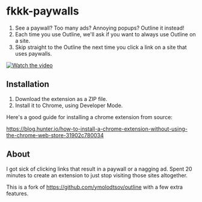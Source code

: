 # fkkk-paywalls

1. See a paywall? Too many ads? Annoying popups? Outline it instead!
2. Each time you use Outline, we'll ask if you want to always use Outline on a site.
3. Skip straight to the Outline the next time you click a link on a site that uses paywalls.

[![Watch the video](https://thumbs.gfycat.com/CoordinatedAliveGalapagosmockingbird-size_restricted.gif)](https://gfycat.com/ifr/CoordinatedAliveGalapagosmockingbird)

## Installation

1. Download the extension as a ZIP file.
2. Install it to Chrome, using Developer Mode.

Here's a good guide for installing a chrome extension from source:

https://blog.hunter.io/how-to-install-a-chrome-extension-without-using-the-chrome-web-store-31902c780034

## About

I got sick of clicking links that result in a paywall or a nagging ad. Spent 20 minutes to create an extension to just stop visiting those sites altogether.

This is a fork of https://github.com/ymolodtsov/outline with a few extra features.

